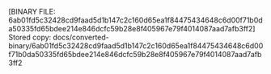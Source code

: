 [BINARY FILE: 6ab01fd5c32428cd9faad5d1b147c2c160d65ea1f84475434648c6d00f71b0da50335fd65bdee214e846dcfc59b28e8f405967e79f4014087aad7afb3ff2]
Stored copy: docs/converted-binary/6ab01fd5c32428cd9faad5d1b147c2c160d65ea1f84475434648c6d00f71b0da50335fd65bdee214e846dcfc59b28e8f405967e79f4014087aad7afb3ff2
